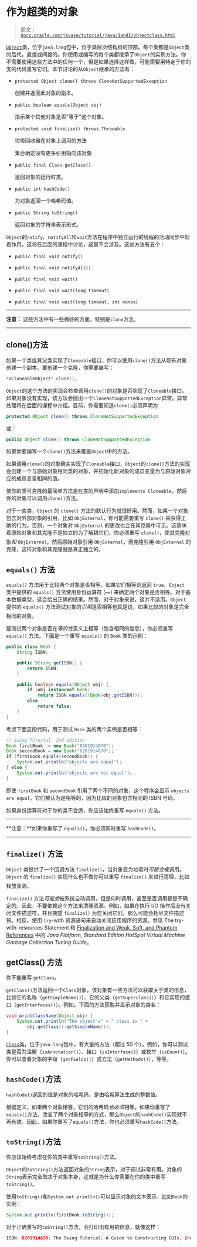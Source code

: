 # 作为超类的对象

> 原文：[`docs.oracle.com/javase/tutorial/java/IandI/objectclass.html`](https://docs.oracle.com/javase/tutorial/java/IandI/objectclass.html)

[`Object`](https://docs.oracle.com/javase/8/docs/api/java/lang/Object.html)类，位于`java.lang`包中，位于类层次结构树的顶部。每个类都是`Object`类的后代，直接或间接的。你使用或编写的每个类都继承了`Object`的实例方法。你不需要使用这些方法中的任何一个，但是如果选择这样做，可能需要用特定于你的类的代码重写它们。本节讨论的从`Object`继承的方法有：

+   `protected Object clone() throws CloneNotSupportedException`

    创建并返回此对象的副本。

+   `public boolean equals(Object obj)`

    指示某个其他对象是否"等于"这个对象。

+   `protected void finalize() throws Throwable`

    垃圾回收器在对象上调用的方法

    集合确定没有更多引用指向该对象

+   `public final Class getClass()`

    返回对象的运行时类。

+   `public int hashCode()`

    为对象返回一个哈希码值。

+   `public String toString()`

    返回对象的字符串表示形式。

`Object`的`notify`、`notifyAll`和`wait`方法在程序中独立运行的线程的活动同步中起着作用，这将在后面的课程中讨论，这里不会涉及。这些方法有五个：

+   `public final void notify()`

+   `public final void notifyAll()`

+   `public final void wait()`

+   `public final void wait(long timeout)`

+   `public final void wait(long timeout, int nanos)`

* * *

**注意：** 这些方法中有一些微妙的方面，特别是`clone`方法。

* * *

## clone()方法

如果一个类或其父类实现了`Cloneable`接口，你可以使用`clone()`方法从现有对象创建一个副本。要创建一个克隆，你需要编写：

```java
*aCloneableObject*.clone();

```

`Object`的这个方法的实现会检查调用`clone()`的对象是否实现了`Cloneable`接口。如果对象没有实现，该方法会抛出一个`CloneNotSupportedException`异常。异常处理将在后面的课程中介绍。目前，你需要知道`clone()`必须声明为

```java
protected Object clone() throws CloneNotSupportedException

```

或：

```java
public Object clone() throws CloneNotSupportedException

```

如果你要编写一个`clone()`方法来覆盖`Object`中的方法。

如果调用`clone()`的对象确实实现了`Cloneable`接口，`Object`的`clone()`方法的实现会创建一个与原始对象相同类的对象，并初始化新对象的成员变量为与原始对象对应的成员变量相同的值。

使你的类可克隆的最简单方法是在类的声明中添加`implements Cloneable`，然后你的对象可以调用`clone()`方法。

对于一些类，`Object` 的 `clone()` 方法的默认行为就很好用。然而，如果一个对象包含对外部对象的引用，比如 `ObjExternal`，你可能需要重写 `clone()` 来获得正确的行为。否则，一个对象对 `ObjExternal` 的更改也会在其克隆中可见。这意味着原始对象和其克隆不是独立的为了解耦它们，你必须重写 `clone()`，使其克隆对象*和* `ObjExternal`。然后原始对象引用 `ObjExternal`，而克隆引用 `ObjExternal` 的克隆，这样对象和其克隆就是真正独立的。

## `equals()` 方法

`equals()` 方法用于比较两个对象是否相等，如果它们相等则返回 `true`。`Object` 类中提供的 `equals()` 方法使用身份运算符 (`==`) 来确定两个对象是否相等。对于基本数据类型，这会给出正确的结果。然而，对于对象来说，这并不适用。`Object` 提供的 `equals()` 方法测试对象的*引用*是否相等也就是说，如果比较的对象是完全相同的对象。

要测试两个对象是否在*等价性*意义上相等（包含相同的信息），你必须重写 `equals()` 方法。下面是一个重写 `equals()` 的 `Book` 类的示例：

```java
public class Book {
    String ISBN;

    public String getISBN() { 
        return ISBN;
    }

    public boolean equals(Object obj) {
        if (obj instanceof Book)
            return ISBN.equals((Book)obj.getISBN()); 
        else
            return false;
    }
}

```

考虑下面这段代码，用于测试 `Book` 类的两个实例是否相等：

```java
// Swing Tutorial, 2nd edition
Book firstBook  = new Book("0201914670");
Book secondBook = new Book("0201914670");
if (firstBook.equals(secondBook)) {
    System.out.println("objects are equal");
} else {
    System.out.println("objects are not equal");
}

```

即使 `firstBook` 和 `secondBook` 引用了两个不同的对象，这个程序会显示 `objects are equal`。它们被认为是相等的，因为比较的对象包含相同的 ISBN 号码。

如果身份运算符对于你的类不合适，你应该始终重写 `equals()` 方法。

* * *

**注意：**如果你重写了 `equals()`，你必须同时重写 `hashCode()`。

* * *

## `finalize()` 方法

`Object` 类提供了一个回调方法 `finalize()`，当对象变为垃圾时*可能会*被调用。`Object` 的 `finalize()` 实现什么也不做你可以重写 `finalize()` 来进行清理，比如释放资源。

`finalize()` 方法*可能会*被系统自动调用，但是何时调用，甚至是否调用都是不确定的。因此，不要依赖这个方法来清理资源。例如，如果在执行 I/O 操作后没有关闭文件描述符，并且期望 `finalize()` 为您关闭它们，那么可能会耗尽文件描述符。相反，使用 `try`-with 资源语句来自动关闭应用程序的资源。参见 The try-with-resources Statement 和 [Finalization and Weak, Soft, and Phantom References](https://docs.oracle.com/javase/8/docs/technotes/guides/vm/gctuning/considerations.html#sthref63) 中的 *Java Platform, Standard Edition HotSpot Virtual Machine Garbage Collection Tuning Guide*。

## getClass() 方法

你不能重写 `getClass`。

`getClass()`方法返回一个`Class`对象，该对象有一些方法可以获取关于类的信息，比如它的名称（`getSimpleName()`）、它的父类（`getSuperclass()`）和它实现的接口（`getInterfaces()`）。例如，下面的方法获取并显示对象的类名：

```java
void printClassName(Object obj) {
    System.out.println("The object's" + " class is " +
        obj.getClass().getSimpleName());
}

```

[`Class`](https://docs.oracle.com/javase/8/docs/api/java/lang/Class.html)类，位于`java.lang`包中，有大量的方法（超过 50 个）。例如，你可以测试类是否为注解（`isAnnotation()`）、接口（`isInterface()`）或枚举（`isEnum()`）。你可以查看对象的字段（`getFields()`）或方法（`getMethods()`），等等。

## `hashCode()`方法

`hashCode()`返回的值是对象的哈希码，是由哈希算法生成的整数值。

根据定义，如果两个对象相等，它们的哈希码*也必须*相等。如果你重写了`equals()`方法，改变了两个对象相等的方式，那么`Object`的`hashCode()`实现就不再有效。因此，如果你重写了`equals()`方法，你也必须重写`hashCode()`方法。

## `toString()`方法

你应该始终考虑在你的类中重写`toString()`方法。

`Object`的`toString()`方法返回对象的`String`表示，对于调试非常有用。对象的`String`表示完全取决于对象本身，这就是为什么你需要在你的类中重写`toString()`。

使用`toString()`和`System.out.println()`可以显示对象的文本表示，比如`Book`的实例：

```java
System.out.println(firstBook.toString());

```

对于正确重写的`toString()`方法，会打印出有用的信息，就像这样：

```java
ISBN: 0201914670; The Swing Tutorial; A Guide to Constructing GUIs, 2nd Edition

```
